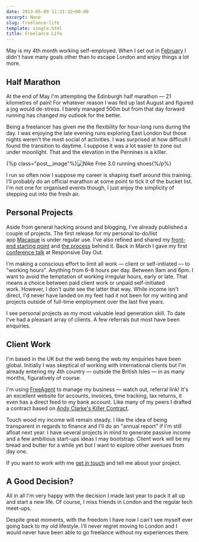 ```yaml
---
date: 2013-05-09 11:21:32+00:00
excerpt: None
slug: freelance-life
template: single.html
title: Freelance Life
---
```


May is my 4th month working self-employed. When I set out in [February](/2013/02/04/a-new-home/) I didn't have many goals other than to escape London and enjoy things a lot more.


## Half Marathon


At the end of May I'm attempting the Edinburgh half marathon — 21 kilometres of pain! For whatever reason I was fed up last August and figured a jog would de-stress. I barely managed 500m but from that day forward running has changed my outlook for the better.

Being a freelancer has given me the flexibility for hour-long runs during the day. I was enjoying the late evening runs exploring East London but those nights weren't the most social of activities. I was surprised at how difficult I found the transition to daytime. I suppose it was a lot easier to zone out under moonlight. That and the elevation in the Pennines is a killer.

{%p class="post__image"%}![Nike Free 3.0 running shoes](http://dbushell.com/wp-content/uploads/2013/05/nike-free-3.jpg){%/p%}

I run so often now I suppose my career is shaping itself around this training. I'll probably do an official marathon at some point to tick it of the bucket list. I'm not one for organised events though, I just enjoy the simplicity of stepping out into the fresh air.


## Personal Projects


Aside from general hacking around and blogging, I've already published a couple of projects. The first release for my personal to-do/list app [Macaque](/2013/04/07/macaque-a-new-project/) is under regular use. I've also refined and shared my [front-end starting point](/2013/04/30/origin/) and [the process](/2013/04/05/the-flat-build-2/) behind it. Back in March I gave my first [conference talk](/2013/03/03/a-responsive-day-out/) at Responsive Day Out.

I'm making a conscious effort to limit all work — client or self-initiated — to "working hours". Anything from 6–8 hours per day. Between 9am and 6pm. I want to avoid the temptation of working irregular hours, early or late. That means a choice between paid client work or unpaid self-initiated work. However, I don't quite see the latter that way. While income isn't direct, I'd never have landed on my feet had it not been for my writing and projects outside of full-time employment over the last five years.

I see personal projects as my most valuable lead generation skill. To date I've had a pleasant array of clients. A few referrals but most have been enquiries.


## Client Work


I'm based in the UK but the web being the web my enquiries have been global. Initially I was skeptical of working with international clients but I'm already entering my 4th country — outside the British Isles — in as many months, figuratively of course.

I'm using [FreeAgent](http://fre.ag/42q1lcmp) to manage my business — watch out, referral link! It's an excellent website for accounts, invoices, time tracking, tax returns, it even has a direct feed to my bank account. Like many of my peers I drafted a contract based on [Andy Clarke's Killer Contract](http://stuffandnonsense.co.uk/projects/contract-killer/).

Touch wood my income will remain steady. I like the idea of being transparent in regards to finance and I'll do an "annual report" if I'm still afloat next year. I have several projects in mind to generate passive income and a few ambitious start-ups ideas I may bootstrap. Client work will be my bread and butter for a while yet but I want to explore other avenues from day one.

If you want to work with me [get in touch](/contact/) and tell me about your project.


## A Good Decision?


All in all I'm very happy with the decision I made last year to pack it all up and start a new life. Of course, I miss friends in London and the regular tech meet-ups.

Despite great moments, with the freedom I have now I can't see myself ever going back to my old lifestyle. I'll never regret moving to London and I would never have been able to go freelance without my experiences there.
